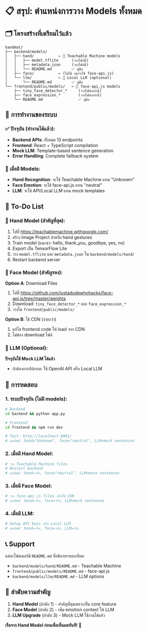 # 📋 สรุป: ตำแหน่งการวาง Models ทั้งหมด

## 🗂️ โครงสร้างที่เตรียมไว้แล้ว

```
handmat/
├── backend/models/
│   ├── hand/           ← 🤖 Teachable Machine models
│   │   ├── model.tflite      (วางไฟล์นี้)
│   │   ├── metadata.json     (วางไฟล์นี้)
│   │   └── README.md         ✅ คู่มือ
│   ├── face/           ← (ไม่ใช้ เพราะใช้ face-api.js)
│   └── llm/            ← 🧠 Local LLM (optional)
│       └── README.md         ✅ คู่มือ
└── frontend/public/models/   ← 👥 face-api.js models
    ├── tiny_face_detector_*     (วางไฟล์เหล่านี้)
    ├── face_expression_*        (วางไฟล์เหล่านี้)
    └── README.md                ✅ คู่มือ
```

## 🎯 การทำงานของระบบ

### ✅ ปัจจุบัน (ทำงานได้แล้ว):
- **Backend APIs**: ทั้งหมด 13 endpoints
- **Frontend**: React + TypeScript compilation  
- **Mock LLM**: Template-based sentence generation
- **Error Handling**: Complete fallback system

### 🔄 เมื่อมี Models:
- **Hand Recognition**: จะใช้ Teachable Machine แทน "Unknown"
- **Face Emotion**: จะใช้ face-api.js แทน "neutral"  
- **LLM**: จะใช้ API/Local LLM แทน mock templates

## 📝 To-Do List

### 🤖 Hand Model (สำคัญที่สุด):
1. ไปที่ https://teachablemachine.withgoogle.com/
2. สร้าง Image Project สำหรับ hand gestures
3. Train model (แนะนำ: hello, thank_you, goodbye, yes, no)
4. Export เป็น TensorFlow Lite
5. วาง `model.tflite` และ `metadata.json` ใน `backend/models/hand/`
6. Restart backend server

### 👥 Face Model (สำคัญรอง):
**Option A**: Download Files
1. ไปที่ https://github.com/justadudewhohacks/face-api.js/tree/master/weights
2. Download: `tiny_face_detector_*` และ `face_expression_*`
3. วางใน `frontend/public/models/`

**Option B**: ใช้ CDN (ง่ายกว่า)
1. แก้ไข frontend code ให้ load จาก CDN
2. ไม่ต้อง download ไฟล์

### 🧠 LLM (Optional):
**ปัจจุบันใช้ Mock LLM ได้แล้ว**
- ถ้าต้องการอัปเกรด: ใช้ OpenAI API หรือ Local LLM

## 🚀 การทดสอบ

### 1. ระบบปัจจุบัน (ไม่มี models):
```bash
# Backend
cd backend && python app.py

# Frontend  
cd frontend && npm run dev

# Test: http://localhost:8081/
# ผลลัพธ์: hand="Unknown", face="neutral", LLM=mock sentences
```

### 2. เมื่อมี Hand Model:
```bash
# วาง Teachable Machine files
# Restart backend
# ผลลัพธ์: hand=จริง, face="neutral", LLM=mock sentences  
```

### 3. เมื่อมี Face Model:
```bash
# วาง face-api.js files หรือใช้ CDN
# ผลลัพธ์: hand=จริง, face=จริง, LLM=mock sentences
```

### 4. เมื่อมี LLM:
```bash
# Setup API keys หรือ Local LLM
# ผลลัพธ์: hand=จริง, face=จริง, LLM=จริง
```

## 📞 Support

แต่ละโฟลเดอร์มี `README.md` ที่อธิบายรายละเอียด:
- `backend/models/hand/README.md` - Teachable Machine
- `frontend/public/models/README.md` - face-api.js  
- `backend/models/llm/README.md` - LLM options

## 🎯 ลำดับความสำคัญ

1. **Hand Model** (ลำดับ 1) - สำคัญที่สุดเพราะเป็น core feature
2. **Face Model** (ลำดับ 2) - เพิ่ม emotion context ให้ LLM
3. **LLM Upgrade** (ลำดับ 3) - Mock LLM ใช้งานได้แล้ว

**เริ่มจาก Hand Model ก่อนเพื่อเห็นผลทันที!** 🎉
